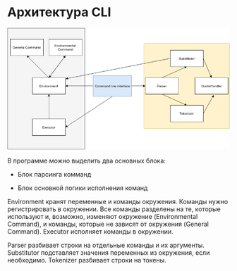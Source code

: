 # Архитектура CLI

![architecture](architecture.png)

В программе можно выделить два основных блока:

* Блок парсинга комманд

* Блок основной логики исполнения команд

Environment кранят переменные и команды окружения. Команды нужно регистрировать в окружении. Все команды разделены на те, которые используют и, возможно, изменяют окружение (Environmental Command), и команды, которые не зависят от окружения (General Command). Executor исполняет команды в окружении.

Parser разбивает строки на отдельные команды и их аргументы. Substitutor подставляет значения переменных из окружения, если необходимо. Tokenizer разбивает строки на токены.

